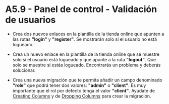 # A5.9 - Panel de control - Validación de usuarios

-   Crea dos nuevos enlaces en la plantilla de la tienda online que apunten a las rutas **"login"** y **"register"**. Se mostrarán solo si el usuario no está logueado.

-   Crea un nuevo enlace en la plantilla de la tienda online que se muestre solo si el usuario está logueado y que apunte a la ruta **"logout"**. Que solo se muestre si estás logueado. Encontrarás un problema y deberás solucionar.

-   Crea una nueva migración que te permita añadir un campo denominado **"role"** que podrá tener dos valores: **"admin"** o **"client"**. Es muy importante que el rol por defecto tenga el valor **"client"**. Ayúdate de [Creating Columns](https://laravel.com/docs/9.x/migrations#creating-columns) y de [Dropping Columns](https://laravel.com/docs/9.x/migrations#dropping-columns) para crear la migración.
